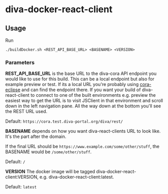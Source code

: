 # diva-docker-react-client

## Usage

Run 
``` 
./buildDocker.sh <REST_API_BASE_URL> <BASENAME> <VERSION>
``` 

### Parameters

**REST_API_BASE_URL** is the base URL to the diva-cora API endpoint you would like to use for this build. This can be a local endpoint but also for example preview or test.
If its a local URL you're probably using [cora-eclipse](https://github.com/olovm/cora-eclipse) and can find the endpoint there.
If you want your build of diva-react-client to connect to one of the built environments e.g. preview the easiest way to get the URL is to visit JSClient in that environment and scroll down in the left navigation pane. All the way down at the bottom you'll see the REST URL used.

Default: `https://cora.test.diva-portal.org/diva/rest/`

**BASENAME** depends on how you want diva-react-clients URL to look like. It's the part after the domain. 

If the final URL should be `https://www.example.com/some/other/stuff`, the BASENAME would be `/some/other/stuff`.

Default: `/`

**VERSION** The docker image will be tagged diva-docker-react-client:VERSION, e.g. diva-docker-react-client:latest.

Default: `latest`

